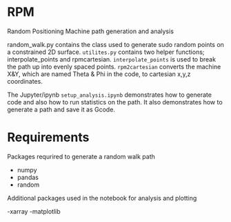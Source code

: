# RPM
Random Positioning Machine path generation and analysis

random_walk.py contains the class used to generate sudo random points on a constrained 2D surface. 
``utilites.py`` contains two helper functions; interpolate_points and rpmcartesian. ``interpolate_points`` is used to break the path up into evenly spaced points. ``rpm2cartesian`` converts the machine X&Y, which are named Theta & Phi in the code, to cartesian x,y,z coordinates. 

The Jupyter/ipynb ``setup_analysis.ipynb`` demonstrates how to generate code and also how to run statistics on the path. It also demonstrates how to generate a path and save it as Gcode. 


# Requirements

Packages requrired to generate a random walk path
- numpy
- pandas
- random

Additional packages used in the notebook for analysis and plotting

-xarray
-matplotlib
